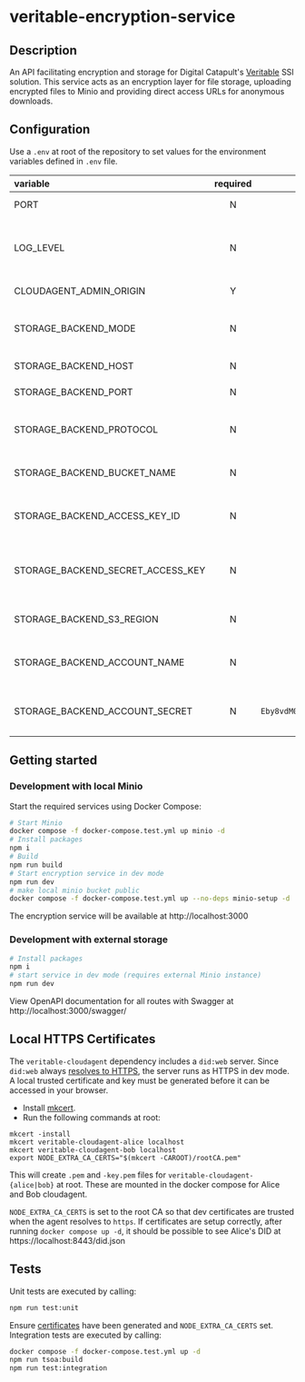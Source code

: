 # veritable-encryption-service

## Description

An API facilitating encryption and storage for Digital Catapult's [Veritable](https://github.com/digicatapult/veritable-documentation) SSI solution. This service acts as an encryption layer for file storage, uploading encrypted files to Minio and providing direct access URLs for anonymous downloads.

## Configuration

Use a `.env` at root of the repository to set values for the environment variables defined in `.env` file.

| variable                              | required |                                      default                                      | description                                                                          |
| :------------------------------------ | :------: | :-------------------------------------------------------------------------------: | :----------------------------------------------------------------------------------- |
| PORT                                  |    N     |                                      `3000`                                      | The port for the API to listen on                                                   |
| LOG_LEVEL                             |    N     |                                      `info`                                      | Logging level. Valid values are [`trace`, `debug`, `info`, `warn`, `error`, `fatal`] |
| CLOUDAGENT_ADMIN_ORIGIN               |    Y     |                            http://localhost:3100                                 | veritable-cloudagent url                                                             |
| STORAGE_BACKEND_MODE                  |    N     |                                     `MINIO`                                      | Storage backend type. Valid values are [`S3`, `AZURE`, `MINIO`]                     |
| STORAGE_BACKEND_HOST                  |    N     |                                   `localhost`                                    | Storage backend host                                                                 |
| STORAGE_BACKEND_PORT                  |    N     |                    `9000` (Minio/S3) or `10000` (Azure)                         | Storage backend port                                                                 |
| STORAGE_BACKEND_PROTOCOL              |    N     |                                      `http`                                      | Storage backend protocol (`http` or `https`)                                        |
| STORAGE_BACKEND_BUCKET_NAME           |    N     |                                      `test`                                      | Storage bucket/container name                                                        |
| STORAGE_BACKEND_ACCESS_KEY_ID         |    N     |                                     `minio`                                      | S3/Minio access key ID (required for S3/MINIO modes)                               |
| STORAGE_BACKEND_SECRET_ACCESS_KEY     |    N     |                                    `password`                                    | S3/Minio secret access key (required for S3/MINIO modes)                           |
| STORAGE_BACKEND_S3_REGION             |    N     |                                   `eu-west-2`                                    | S3 region (required for S3 mode)                                                    |
| STORAGE_BACKEND_ACCOUNT_NAME          |    N     |                                `devstoreaccount1`                                | Azure storage account name (required for AZURE mode)                               |
| STORAGE_BACKEND_ACCOUNT_SECRET        |    N     | `Eby8vdM02xNOcqFlqUwJPLlmEtlCDXJ1OUzFT50uSRZ6IFsuFq2UVErCz4I6tq/K1SZFPTOtr/KBHBeksoGMGw==` | Azure storage account key (required for AZURE mode)                                |

## Getting started

### Development with local Minio

Start the required services using Docker Compose:

```sh
# Start Minio
docker compose -f docker-compose.test.yml up minio -d
# Install packages
npm i
# Build
npm run build
# Start encryption service in dev mode
npm run dev
# make local minio bucket public
docker compose -f docker-compose.test.yml up --no-deps minio-setup -d
```

The encryption service will be available at http://localhost:3000

### Development with external storage

```sh
# Install packages
npm i
# start service in dev mode (requires external Minio instance)
npm run dev
```

View OpenAPI documentation for all routes with Swagger at http://localhost:3000/swagger/

## Local HTTPS Certificates

The `veritable-cloudagent` dependency includes a `did:web` server. Since `did:web` always [resolves to HTTPS](https://w3c-ccg.github.io/did-method-web/#read-resolve/), the server runs as HTTPS in dev mode. A local trusted certificate and key must be generated before it can be accessed in your browser.

- Install [mkcert](https://github.com/FiloSottile/mkcert#installation).
- Run the following commands at root:

```
mkcert -install
mkcert veritable-cloudagent-alice localhost
mkcert veritable-cloudagent-bob localhost
export NODE_EXTRA_CA_CERTS="$(mkcert -CAROOT)/rootCA.pem"
```

This will create `.pem` and `-key.pem` files for `veritable-cloudagent-{alice|bob}` at root. These are mounted in the docker compose for Alice and Bob cloudagent.

`NODE_EXTRA_CA_CERTS` is set to the root CA so that dev certificates are trusted when the agent resolves to `https`. If certificates are setup correctly, after running `docker compose up -d`, it should be possible to see Alice's DID at https://localhost:8443/did.json

## Tests

Unit tests are executed by calling:

```sh
npm run test:unit
```

Ensure [certificates](#local-https-certificates) have been generated and `NODE_EXTRA_CA_CERTS` set. Integration tests are executed by calling:

```sh
docker compose -f docker-compose.test.yml up -d
npm run tsoa:build
npm run test:integration
```
